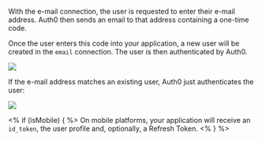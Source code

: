 With the e-mail connection, the user is requested to enter their e-mail address. Auth0 then sends an email to that address containing a one-time code.

Once the user enters this code into your application, a new user will be created in the `email` connection. The user is then authenticated by Auth0.

![](/media/articles/connections/passwordless/passwordless-create-user-flow.png)

If the e-mail address matches an existing user, Auth0 just authenticates the user:

![](/media/articles/connections/passwordless/passwordless-authenticated-flow.png)

<% if (isMobile) { %>
On mobile platforms, your application will receive an `id_token`, the user profile and, optionally, a Refresh Token.
<% } %>
